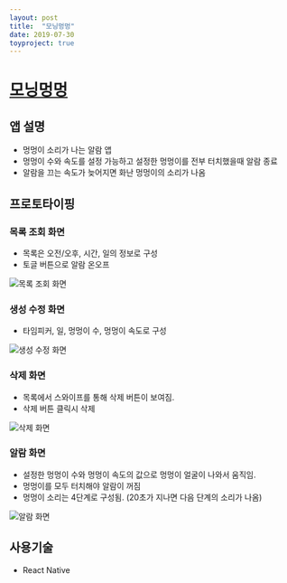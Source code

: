 ```yaml
---
layout: post
title:  "모닝멍멍"
date: 2019-07-30
toyproject: true
---
```

# [모닝멍멍](https://github.com/yanghyeryung/morning-meongmeong)

## 앱 설명
- 멍멍이 소리가 나는 알람 앱
- 멍멍이 수와 속도를 설정 가능하고 설정한 멍멍이를 전부 터치했을때 알람 종료
- 알람을 끄는 속도가 늦어지면 화난 멍멍이의 소리가 나옴

## 프로토타이핑

### 목록 조회 화면
- 목록은 오전/오후, 시간, 일의 정보로 구성
- 토글 버튼으로 알람 온오프

![목록 조회 화면]({{site.url}}/assets/img/morningmeongmeong/list.png)

### 생성 수정 화면
- 타임피커, 일, 멍멍이 수, 멍멍이 속도로 구성

![생성 수정 화면]({{site.url}}/assets/img/morningmeongmeong/addedit.png)

### 삭제 화면
- 목록에서 스와이프를 통해 삭제 버튼이 보여짐.
- 삭제 버튼 클릭시 삭제

![삭제 화면]({{site.url}}/assets/img/morningmeongmeong/delete.png)

### 알람 화면
- 설정한 멍멍이 수와 멍멍이 속도의 값으로 멍멍이 얼굴이 나와서 움직임.
- 멍멍이를 모두 터치해야 알람이 꺼짐
- 멍멍이 소리는 4단계로 구성됨. (20초가 지나면 다음 단계의 소리가 나옴)

![알람 화면]({{site.url}}/assets/img/morningmeongmeong/alarm.png) 

## 사용기술
- React Native 